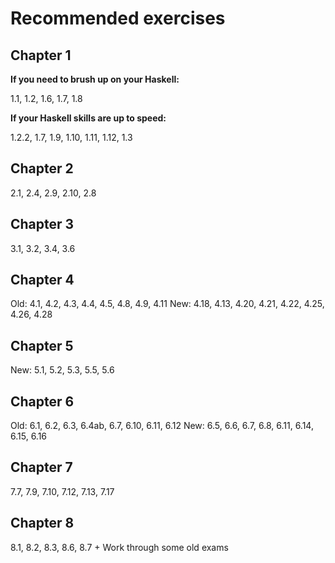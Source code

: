 # Recommended exercises

## Chapter 1

**If you need to brush up on your Haskell:**

1.1, 1.2, 1.6, 1.7, 1.8

**If your Haskell skills are up to speed:**

1.2.2, 1.7, 1.9, 1.10, 1.11, 1.12, 1.3

## Chapter 2

2.1, 2.4, 2.9, 2.10, 2.8

## Chapter 3

3.1, 3.2, 3.4, 3.6

## Chapter 4

Old: 4.1,  4.2,  4.3,  4.4,  4.5,  4.8,  4.9,  4.11
New: 4.18, 4.13, 4.20, 4.21, 4.22, 4.25, 4.26, 4.28

## Chapter 5

New: 5.1, 5.2, 5.3, 5.5, 5.6

## Chapter 6

Old: 6.1, 6.2, 6.3, 6.4ab, 6.7,  6.10, 6.11, 6.12
New: 6.5, 6.6, 6.7, 6.8,   6.11, 6.14, 6.15, 6.16

## Chapter 7

7.7, 7.9, 7.10, 7.12, 7.13, 7.17

## Chapter 8

8.1, 8.2, 8.3, 8.6, 8.7 + Work through some old exams
